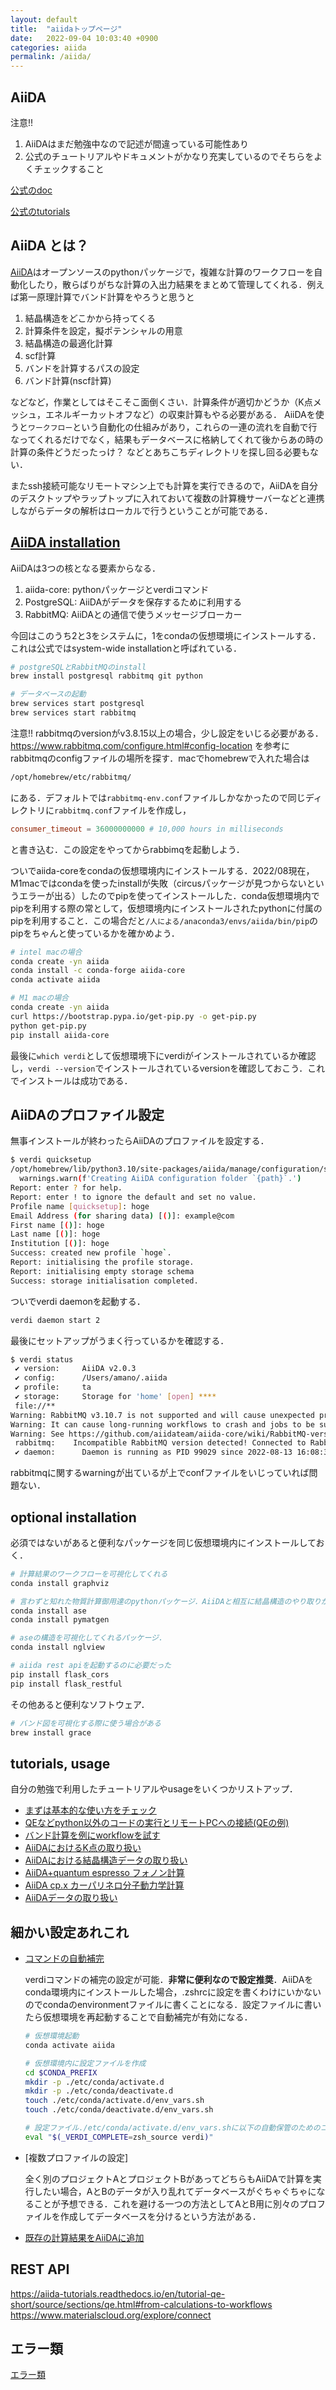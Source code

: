 ```yaml
---
layout: default
title:  "aiidaトップページ"
date:   2022-09-04 10:03:40 +0900
categories: aiida 
permalink: /aiida/
---
```


## AiiDA

注意!! 

1. AiiDAはまだ勉強中なので記述が間違っている可能性あり
2. 公式のチュートリアルやドキュメントがかなり充実しているのでそちらをよくチェックすること

[公式のdoc](https://aiida.readthedocs.io/projects/aiida-core/en/latest/)

[公式のtutorials](https://aiida-tutorials.readthedocs.io/en/latest/)

## AiiDA とは？

[AiiDA](https://www.aiida.net/)はオープンソースのpythonパッケージで，複雑な計算のワークフローを自動化したり，散らばりがちな計算の入出力結果をまとめて管理してくれる．例えば第一原理計算でバンド計算をやろうと思うと

1. 結晶構造をどこかから持ってくる
2. 計算条件を設定，擬ポテンシャルの用意
3. 結晶構造の最適化計算
4. scf計算
5. バンドを計算するパスの設定
6. バンド計算(nscf計算)

などなど，作業としてはそこそこ面倒くさい．計算条件が適切かどうか（K点メッシュ，エネルギーカットオフなど）の収束計算もやる必要がある． AiiDAを使うと`ワークフロー`という自動化の仕組みがあり，これらの一連の流れを自動で行なってくれるだけでなく，結果もデータベースに格納してくれて後からあの時の計算の条件どうだったっけ？ などとあちこちディレクトリを探し回る必要もない．

またssh接続可能なリモートマシン上でも計算を実行できるので，AiiDAを自分のデスクトップやラップトップに入れておいて複数の計算機サーバーなどと連携しながらデータの解析はローカルで行うということが可能である．

## [AiiDA installation](https://aiida.readthedocs.io/projects/aiida-core/en/v2.0.3/intro/install_system.html)

AiiDAは3つの核となる要素からなる．

1. aiida-core: pythonパッケージとverdiコマンド
2. PostgreSQL: AiiDAがデータを保存するために利用する
3. RabbitMQ: AiiDAとの通信で使うメッセージブローカー

今回はこのうち2と3をシステムに，1をcondaの仮想環境にインストールする．これは公式ではsystem-wide installationと呼ばれている．

```bash
# postgreSQLとRabbitMQのinstall
brew install postgresql rabbitmq git python

# データベースの起動
brew services start postgresql
brew services start rabbitmq
```

注意!! rabbitmqのversionがv3.8.15以上の場合，少し設定をいじる必要がある．
https://www.rabbitmq.com/configure.html#config-location
を参考にrabbitmqのconfigファイルの場所を探す．macでhomebrewで入れた場合は

```bash
/opt/homebrew/etc/rabbitmq/
```

にある．デフォルトでは`rabbitmq-env.conf`ファイルしかなかったので同じディレクトリに`rabbitmq.conf`ファイルを作成し，

```bash:rabbitmq.conf
consumer_timeout = 36000000000 # 10,000 hours in milliseconds
```

と書き込む．この設定をやってからrabbimqを起動しよう．

ついでaiida-coreをcondaの仮想環境内にインストールする．2022/08現在，M1macではcondaを使ったinstallが失敗（circusパッケージが見つからないというエラーが出る）したのでpipを使ってインストールした．conda仮想環境内でpipを利用する際の常として，仮想環境内にインストールされたpythonに付属のpipを利用すること．この場合だと`/人による/anaconda3/envs/aiida/bin/pip`のpipをちゃんと使っているかを確かめよう．

```bash
# intel macの場合
conda create -yn aiida 
conda install -c conda-forge aiida-core
conda activate aiida

# M1 macの場合
conda create -yn aiida 
curl https://bootstrap.pypa.io/get-pip.py -o get-pip.py
python get-pip.py
pip install aiida-core
```

最後に`which verdi`として仮想環境下にverdiがインストールされているか確認し，`verdi --version`でインストールされているversionを確認しておこう．これでインストールは成功である．

## AiiDAのプロファイル設定

無事インストールが終わったらAiiDAのプロファイルを設定する．

```bash
$ verdi quicksetup                                   
/opt/homebrew/lib/python3.10/site-packages/aiida/manage/configuration/settings.py:59: UserWarning: Creating AiiDA configuration folder `/Users/amano/.aiida`.
  warnings.warn(f'Creating AiiDA configuration folder `{path}`.')
Report: enter ? for help.
Report: enter ! to ignore the default and set no value.
Profile name [quicksetup]: hoge
Email Address (for sharing data) [()]: example@com
First name [()]: hoge
Last name [()]: hoge
Institution [()]: hoge
Success: created new profile `hoge`.
Report: initialising the profile storage.
Report: initialising empty storage schema
Success: storage initialisation completed.
```

ついでverdi daemonを起動する．

```bash
verdi daemon start 2
```

最後にセットアップがうまく行っているかを確認する．

```bash
$ verdi status
 ✔ version:     AiiDA v2.0.3
 ✔ config:      /Users/amano/.aiida
 ✔ profile:     ta
 ✔ storage:     Storage for 'home' [open] ****
 file://**
Warning: RabbitMQ v3.10.7 is not supported and will cause unexpected problems!
Warning: It can cause long-running workflows to crash and jobs to be submitted multiple times.
Warning: See https://github.com/aiidateam/aiida-core/wiki/RabbitMQ-version-to-use for details.
 rabbitmq:    Incompatible RabbitMQ version detected! Connected to RabbitMQ v3.10.7 as amqp://guest:guest@127.0.0.1:5672?heartbeat=600
 ✔ daemon:      Daemon is running as PID 99029 since 2022-08-13 16:08:36
```

rabbitmqに関するwarningが出ているが上でconfファイルをいじっていれば問題ない．

## optional installation

必須ではないがあると便利なパッケージを同じ仮想環境内にインストールしておく．

```bash
# 計算結果のワークフローを可視化してくれる
conda install graphviz

# 言わずと知れた物質計算御用達のpythonパッケージ．AiiDAと相互に結晶構造のやり取りができる．
conda install ase
conda install pymatgen

# aseの構造を可視化してくれるパッケージ.
conda install nglview

# aiida rest apiを起動するのに必要だった
pip install flask_cors
pip install flask_restful

```

その他あると便利なソフトウェア．

```bash
# バンド図を可視化する際に使う場合がある
brew install grace
```

## tutorials, usage

自分の勉強で利用したチュートリアルやusageをいくつかリストアップ．

- [まずは基本的な使い方をチェック](basic_tutorial.md)
- [QEなどpython以外のコードの実行とリモートPCへの接続(QEの例)](add_computer.md)
- [バンド計算を例にworkflowを試す](workflow_tutorial.md)
- [AiiDAにおけるK点の取り扱い](aiida_kpoints.md)
- [AiiDAにおける結晶構造データの取り扱い](aiida_structure.md)
- [AiiDA+quantum espresso フォノン計算](aiida_ph.md)
- [AiiDA cp.x カーパリネロ分子動力学計算](aiida_cp.md)
- [AiiDAデータの取り扱い](aiida_data.md)

## 細かい設定あれこれ

- [コマンドの自動補完](https://aiida.readthedocs.io/projects/aiida-core/en/v2.0.3/howto/installation.html)
  
  verdiコマンドの補完の設定が可能．**非常に便利なので設定推奨**．AiiDAをconda環境内にインストールした場合，.zshrcに設定を書くわけにいかないのでcondaのenvironmentファイルに書くことになる．設定ファイルに書いたら仮想環境を再起動することで自動補完が有効になる．

  ```bash
  # 仮想環境起動
  conda activate aiida

  # 仮想環境内に設定ファイルを作成
  cd $CONDA_PREFIX
  mkdir -p ./etc/conda/activate.d
  mkdir -p ./etc/conda/deactivate.d
  touch ./etc/conda/activate.d/env_vars.sh
  touch ./etc/conda/deactivate.d/env_vars.sh

  # 設定ファイル./etc/conda/activate.d/env_vars.shに以下の自動保管のためのコマンドを書き込み
  eval "$(_VERDI_COMPLETE=zsh_source verdi)"
  ```

- [複数プロファイルの設定]
  
  全く別のプロジェクトAとプロジェクトBがあってどちらもAiiDAで計算を実行したい場合，AとBのデータが入り乱れてデータベースがぐちゃぐちゃになることが予想できる．これを避ける一つの方法としてAとB用に別々のプロファイルを作成してデータベースを分けるという方法がある．


<!--  [job schedulerの設定(これはちょっとおかしいかも)](setting_jobscheduler.md)
https://aiida.readthedocs.io/projects/aiida-core/en/latest/topics/calculations/usage.html
-->
 - [既存の計算結果をAiiDAに追加](https://aiida.readthedocs.io/projects/aiida-core/en/v2.0.3/howto/plugin_codes.html#how-to-plugin-codes)


## REST API

https://aiida-tutorials.readthedocs.io/en/tutorial-qe-short/source/sections/qe.html#from-calculations-to-workflows
https://www.materialscloud.org/explore/connect


## エラー類

[エラー類](aiida_errors.md)
